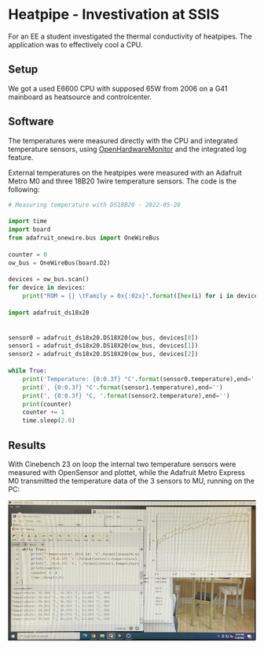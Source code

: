 # Heatpipe - Investivation at SSIS

For an EE a student investigated the thermal conductivity of heatpipes. The application was to effectively cool a CPU.

## Setup

We got a used E6600 CPU with supposed 65W from 2006 on a G41 mainboard as heatsource and controlcenter.

## Software

The temperatures were measured directly with the CPU and integrated temperature sensors, using [OpenHardwareMonitor](https://openhardwaremonitor.org/downloads/) and the integrated log feature.

External temperatures on the heatpipes were measured with an Adafruit Metro M0 and three 18B20 1wire temperature sensors. The code is the following:

``` py
# Measuring temperature with DS18B20 - 2022-05-20

import time
import board
from adafruit_onewire.bus import OneWireBus

counter = 0
ow_bus = OneWireBus(board.D2)

devices = ow_bus.scan()
for device in devices:
    print("ROM = {} \tFamily = 0x{:02x}".format([hex(i) for i in device.rom], device.family_code))

import adafruit_ds18x20


sensor0 = adafruit_ds18x20.DS18X20(ow_bus, devices[0])
sensor1 = adafruit_ds18x20.DS18X20(ow_bus, devices[1])
sensor2 = adafruit_ds18x20.DS18X20(ow_bus, devices[2])

while True:
    print('Temperature: {0:0.3f} °C'.format(sensor0.temperature),end='')
    print(', {0:0.3f} °C'.format(sensor1.temperature),end='')
    print(', {0:0.3f} °C, '.format(sensor2.temperature),end='')
    print(counter)
    counter += 1
    time.sleep(2.0)
```

## Results

With Cinebench 23 on loop the internal two temperature sensors were measured with OpenSensor and plottet, while the Adafruit Metro Express M0 transmitted the temperature data of the 3 sensors to MU, running on the PC:

![screenshot temperature curves](temperature_curve.jpg)

